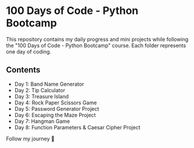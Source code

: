 # 100 Days of Code - Python Bootcamp

This repository contains my daily progress and mini projects while following the "100 Days of Code - Python Bootcamp" course. Each folder represents one day of coding.

## Contents
- Day 1: Band Name Generator
- Day 2: Tip Calculator
- Day 3: Treasure Island
- Day 4: Rock Paper Scissors Game
- Day 5: Password Generator Project
- Day 6: Escaping the Maze Project
- Day 7: Hangman Game
- Day 8: Function Parameters & Caesar Cipher Project

Follow my journey 🚀
